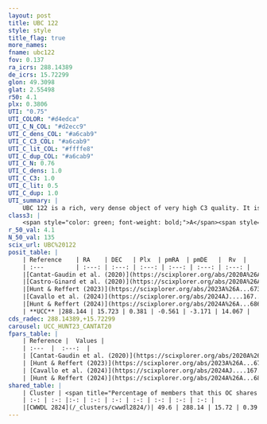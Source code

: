 ```yaml
---
layout: post
title: UBC 122
style: style
title_flag: true
more_names: 
fname: ubc122
fov: 0.137
ra_icrs: 288.14389
de_icrs: 15.72299
glon: 49.3098
glat: 2.55498
r50: 4.1
plx: 0.3806
UTI: "0.75"
UTI_COLOR: "#d4edca"
UTI_C_N_COL: "#d2ecc9"
UTI_C_dens_COL: "#a6cab9"
UTI_C_C3_COL: "#a6cab9"
UTI_C_lit_COL: "#ffffe8"
UTI_C_dup_COL: "#a6cab9"
UTI_C_N: 0.76
UTI_C_dens: 1.0
UTI_C_C3: 1.0
UTI_C_lit: 0.5
UTI_C_dup: 1.0
UTI_summary: |
    UBC 122 is a rich, very dense object of very high C3 quality. It is moderately studied in the literature. This object shares a moderate percentage of members with a later reported entry.
class3: |
    <span style="color: green; font-weight: bold;">A</span><span style="color: green; font-weight: bold;">A</span>
r_50_val: 4.1
N_50_val: 135
scix_url: UBC%20122
posit_table: |
    | Reference    | RA    | DEC   | Plx  | pmRA  | pmDE   |  Rv  |
    | :---         | :---: | :---: | :---: | :---: | :---: | :---: |
    |[Cantat-Gaudin et al. (2020)](https://scixplorer.org/abs/2020A%26A...640A...1C) | 288.142 | 15.717 | 0.358 | -0.555 | -3.132 | -- |
    |[Castro-Ginard et al. (2020)](https://scixplorer.org/abs/2020A%26A...635A..45C) | 288.144 | 15.71 | 0.352 | -0.568 | -3.135 | -- |
    |[Hunt & Reffert (2023)](https://scixplorer.org/abs/2023A%26A...673A.114H) | 288.138 | 15.731 | 0.381 | -0.577 | -3.183 | 12.373 |
    |[Cavallo et al. (2024)](https://scixplorer.org/abs/2024AJ....167...12C) | 288.156 | 15.734 | 0.385 | -- | -- | -- |
    |[Hunt & Reffert (2024)](https://scixplorer.org/abs/2024A%26A...686A..42H) | 288.138 | 15.731 | 0.381 | -0.577 | -3.183 | 12.373 |
    | **UCC** |288.144 | 15.723 | 0.381 | -0.561 | -3.171 | 14.067 | 
cds_radec: 288.14389,+15.72299
carousel: UCC_HUNT23_CANTAT20
fpars_table: |
    | Reference |  Values |
    | :---  |  :---:  |
    | [Cantat-Gaudin et al. (2020)](https://scixplorer.org/abs/2020A%26A...640A...1C) | `AVNN=2.4, DMNN=12.13, AgeNN=7.71` |
    | [Hunt & Reffert (2023)](https://scixplorer.org/abs/2023A%26A...673A.114H) | `AV50=2.902, diffAV50=1.879, MOD50=11.966, logAge50=8.314` |
    | [Cavallo et al. (2024)](https://scixplorer.org/abs/2024AJ....167...12C) | `AV50=2.92, dMod50=12.12, logAge50=8.29, [Fe/H]50=0.55` |
    | [Hunt & Reffert (2024)](https://scixplorer.org/abs/2024A%26A...686A..42H) | `MassJ=1576.81` |
shared_table: |
    | Cluster | <span title="Percentage of members that this OC shares with the ones listed">%</span>   | RA   | DEC   | Plx   | pmRA  | pmDE  | Rv | UTI |
    | :-: | :-: |:-: | :-: | :-: | :-: | :-: | :-: | :-: |
    |[CWWDL 2824](/_clusters/cwwdl2824/)| 49.6 | 288.14 | 15.72 | 0.39 | -0.54 | -3.17 | 20.9 |0.0 |
---
```

